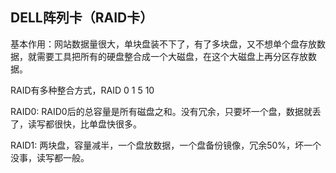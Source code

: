 ## DELL阵列卡（RAID卡）

基本作用：网站数据量很大，单块盘装不下了，有了多块盘，又不想单个盘存放数据，就需要工具把所有的硬盘整合成一个大磁盘，在这个大磁盘上再分区存放数据。

RAID有多种整合方式，RAID 0 1 5 10

RAID0: RAID0后的总容量是所有磁盘之和。没有冗余，只要坏一个盘，数据就丢了，读写都很快，比单盘快很多。

RAID1: 两块盘，容量减半，一个盘放数据，一个盘备份镜像，冗余50%，坏一个没事，读写都一般。